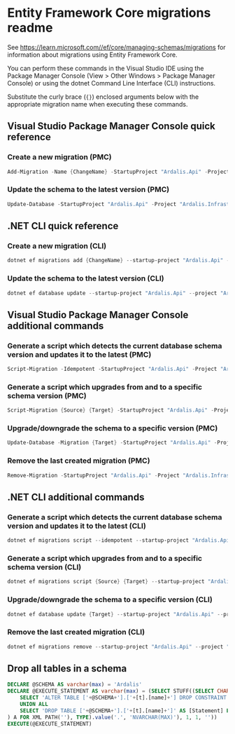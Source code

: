 # Entity Framework Core migrations readme

See <https://learn.microsoft.com//ef/core/managing-schemas/migrations> for information about migrations using Entity Framework Core.

You can perform these commands in the Visual Studio IDE using the Package Manager Console (View > Other Windows > Package Manager Console) or using the dotnet Command Line Interface (CLI) instructions.

Substitute the curly brace (`{}`) enclosed arguments below with the appropriate migration name when executing these commands.

## Visual Studio Package Manager Console quick reference

### Create a new migration (PMC)

```powershell
Add-Migration -Name {ChangeName} -StartupProject "Ardalis.Api" -Project "Ardalis.Infrastructure"
```

### Update the schema to the latest version (PMC)

```powershell
Update-Database -StartupProject "Ardalis.Api" -Project "Ardalis.Infrastructure"
```

## .NET CLI quick reference

### Create a new migration (CLI)

```powershell
dotnet ef migrations add {ChangeName} --startup-project "Ardalis.Api" --project "Ardalis.Infrastructure"
```

### Update the schema to the latest version (CLI)

```powershell
dotnet ef database update --startup-project "Ardalis.Api" --project "Ardalis.Infrastructure"
```

## Visual Studio Package Manager Console additional commands

### Generate a script which detects the current database schema version and updates it to the latest (PMC)

```powershell
Script-Migration -Idempotent -StartupProject "Ardalis.Api" -Project "Ardalis.Infrastructure"
```

### Generate a script which upgrades from and to a specific schema version (PMC)

```powershell
Script-Migration {Source} {Target} -StartupProject "Ardalis.Api" -Project "Ardalis.Infrastructure"
```

### Upgrade/downgrade the schema to a specific version (PMC)

```powershell
Update-Database -Migration {Target} -StartupProject "Ardalis.Api" -Project "Ardalis.Infrastructure"
```

### Remove the last created migration (PMC)

```powershell
Remove-Migration -StartupProject "Ardalis.Api" -Project "Ardalis.Infrastructure"
```

## .NET CLI additional commands

### Generate a script which detects the current database schema version and updates it to the latest (CLI)

```powershell
dotnet ef migrations script --idempotent --startup-project "Ardalis.Api" --project "Ardalis.Infrastructure"
```

### Generate a script which upgrades from and to a specific schema version (CLI)

```powershell
dotnet ef migrations script {Source} {Target} --startup-project "Ardalis.Api" --project "Ardalis.Infrastructure"
```

### Upgrade/downgrade the schema to a specific version (CLI)

```powershell
dotnet ef database update {Target} --startup-project "Ardalis.Api" --project "Ardalis.Infrastructure"
```

### Remove the last created migration (CLI)

```powershell
dotnet ef migrations remove --startup-project "Ardalis.Api" --project "Ardalis.Infrastructure"
```

## Drop all tables in a schema

```sql
DECLARE @SCHEMA AS varchar(max) = 'Ardalis'
DECLARE @EXECUTE_STATEMENT AS varchar(max) = (SELECT STUFF((SELECT CHAR(13) + CHAR(10) + [Statement] FROM (
    SELECT 'ALTER TABLE ['+@SCHEMA+'].['+[t].[name]+'] DROP CONSTRAINT ['+[fk].[name]+']' AS [Statement] FROM [sys].[foreign_keys] AS [fk] INNER JOIN [sys].[tables] AS [t] ON [t].[object_id] = [fk].[parent_object_id] INNER JOIN [sys].[schemas] AS [s] ON [s].[schema_id] = [t].[schema_id] WHERE [s].[name] = @SCHEMA
    UNION ALL
    SELECT 'DROP TABLE ['+@SCHEMA+'].['+[t].[name]+']' AS [Statement] FROM [sys].[tables] AS [t] INNER JOIN [sys].[schemas] AS [s] ON [s].[schema_id] = [t].[schema_id] WHERE [s].[name] = @SCHEMA
) A FOR XML PATH(''), TYPE).value('.', 'NVARCHAR(MAX)'), 1, 1, ''))
EXECUTE(@EXECUTE_STATEMENT)
```
